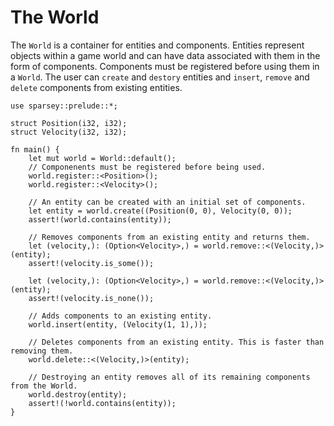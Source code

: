 # The World

The `World` is a container for entities and components. Entities represent objects within a game
world and can have data associated with them in the form of components. Components must be
registered before using them in a `World`. The user can `create` and `destory` entities and
`insert`, `remove` and `delete` components from existing entities.

```rust, ignore
use sparsey::prelude::*;

struct Position(i32, i32);
struct Velocity(i32, i32);

fn main() {
    let mut world = World::default();
    // Componenents must be registered before being used.
    world.register::<Position>();
    world.register::<Velocity>();

    // An entity can be created with an initial set of components.
    let entity = world.create((Position(0, 0), Velocity(0, 0));
    assert!(world.contains(entity));

    // Removes components from an existing entity and returns them.
    let (velocity,): (Option<Velocity>,) = world.remove::<(Velocity,)>(entity);
    assert!(velocity.is_some());

    let (velocity,): (Option<Velocity>,) = world.remove::<(Velocity,)>(entity);
    assert!(velocity.is_none());

    // Adds components to an existing entity.
    world.insert(entity, (Velocity(1, 1),));

    // Deletes components from an existing entity. This is faster than removing them.
    world.delete::<(Velocity,)>(entity);

    // Destroying an entity removes all of its remaining components from the World.
    world.destroy(entity);
    assert!(!world.contains(entity));
}
```
